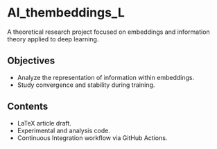 # AI_thembeddings_L

A theoretical research project focused on embeddings and information theory applied to deep learning.

## Objectives

- Analyze the representation of information within embeddings.
- Study convergence and stability during training.

## Contents

- LaTeX article draft.
- Experimental and analysis code.
- Continuous Integration workflow via GitHub Actions.
